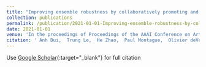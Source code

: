 ```yaml
---
title: "Improving ensemble robustness by collaboratively promoting and demoting adversarial robustness"
collection: publications
permalink: /publication/2021-01-01-Improving-ensemble-robustness-by-collaboratively-promoting-and-demoting-adversarial-robustness
date: 2021-01-01
venue: 'In the proceedings of Proceedings of the AAAI Conference on Artificial Intelligence'
citation: ' Anh Bui,  Trung Le,  He Zhao,  Paul Montague,  Olivier deVel,  Tamas Abraham,  Dinh Phung, &quot;Improving ensemble robustness by collaboratively promoting and demoting adversarial robustness.&quot; In the proceedings of Proceedings of the AAAI Conference on Artificial Intelligence, 2021.'
---
```

Use [Google Scholar](https://scholar.google.com/scholar?q=Improving+ensemble+robustness+by+collaboratively+promoting+and+demoting+adversarial+robustness){:target="_blank"} for full citation